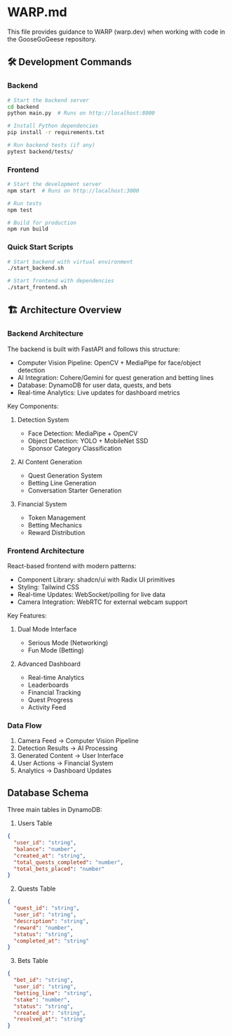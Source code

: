# WARP.md

This file provides guidance to WARP (warp.dev) when working with code in the GooseGoGeese repository.

## 🛠️ Development Commands

### Backend

```bash
# Start the backend server
cd backend
python main.py  # Runs on http://localhost:8000

# Install Python dependencies
pip install -r requirements.txt

# Run backend tests (if any)
pytest backend/tests/
```

### Frontend

```bash
# Start the development server
npm start  # Runs on http://localhost:3000

# Run tests
npm test

# Build for production
npm run build
```

### Quick Start Scripts
```bash
# Start backend with virtual environment
./start_backend.sh

# Start frontend with dependencies
./start_frontend.sh
```

## 🏗️ Architecture Overview

### Backend Architecture

The backend is built with FastAPI and follows this structure:
- Computer Vision Pipeline: OpenCV + MediaPipe for face/object detection
- AI Integration: Cohere/Gemini for quest generation and betting lines
- Database: DynamoDB for user data, quests, and bets
- Real-time Analytics: Live updates for dashboard metrics

Key Components:
1. Detection System
   - Face Detection: MediaPipe + OpenCV
   - Object Detection: YOLO + MobileNet SSD
   - Sponsor Category Classification

2. AI Content Generation
   - Quest Generation System
   - Betting Line Generation
   - Conversation Starter Generation

3. Financial System
   - Token Management
   - Betting Mechanics
   - Reward Distribution

### Frontend Architecture

React-based frontend with modern patterns:
- Component Library: shadcn/ui with Radix UI primitives
- Styling: Tailwind CSS
- Real-time Updates: WebSocket/polling for live data
- Camera Integration: WebRTC for external webcam support

Key Features:
1. Dual Mode Interface
   - Serious Mode (Networking)
   - Fun Mode (Betting)

2. Advanced Dashboard
   - Real-time Analytics
   - Leaderboards
   - Financial Tracking
   - Quest Progress
   - Activity Feed

### Data Flow
1. Camera Feed → Computer Vision Pipeline
2. Detection Results → AI Processing
3. Generated Content → User Interface
4. User Actions → Financial System
5. Analytics → Dashboard Updates

## Database Schema

Three main tables in DynamoDB:

1. Users Table
```json
{
  "user_id": "string",
  "balance": "number",
  "created_at": "string",
  "total_quests_completed": "number",
  "total_bets_placed": "number"
}
```

2. Quests Table
```json
{
  "quest_id": "string",
  "user_id": "string",
  "description": "string",
  "reward": "number",
  "status": "string",
  "completed_at": "string"
}
```

3. Bets Table
```json
{
  "bet_id": "string",
  "user_id": "string",
  "betting_line": "string",
  "stake": "number",
  "status": "string",
  "created_at": "string",
  "resolved_at": "string"
}
```